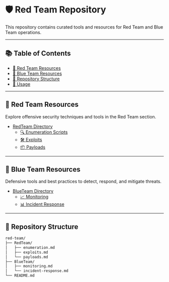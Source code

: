 # 🛡️ Red Team Repository

This repository contains curated tools and resources for Red Team and Blue Team operations.

---

## 📚 Table of Contents

- [🔴 Red Team Resources](#-red-team-resources)
- [🔵 Blue Team Resources](#-blue-team-resources)
- [📁 Repository Structure](#-repository-structure)
- [📌 Usage](#-usage)

---

## 🔴 Red Team Resources

Explore offensive security techniques and tools in the Red Team section.

- [RedTeam Directory](https://github.com/XenonBlack999/red-team/tree/main/RedTeam)
  - [🔍 Enumeration Scripts](https://github.com/XenonBlack999/red-team/blob/main/RedTeam/enumeration.md)
  - [🛠️ Exploits](https://github.com/XenonBlack999/red-team/blob/main/RedTeam/exploits.md)
  - [📦 Payloads](https://github.com/XenonBlack999/red-team/blob/main/RedTeam/payloads.md)

---

## 🔵 Blue Team Resources

Defensive tools and best practices to detect, respond, and mitigate threats.

- [BlueTeam Directory](https://github.com/XenonBlack999/red-team/tree/main/BlueTeam)
  - [📈 Monitoring](https://github.com/XenonBlack999/red-team/blob/main/BlueTeam/monitoring.md)
  - [📊 Incident Response](https://github.com/XenonBlack999/red-team/blob/main/BlueTeam/incident-response.md)

---

## 📁 Repository Structure

```bash
red-team/
├── RedTeam/
│   ├── enumeration.md
│   ├── exploits.md
│   └── payloads.md
├── BlueTeam/
│   ├── monitoring.md
│   └── incident-response.md
└── README.md
